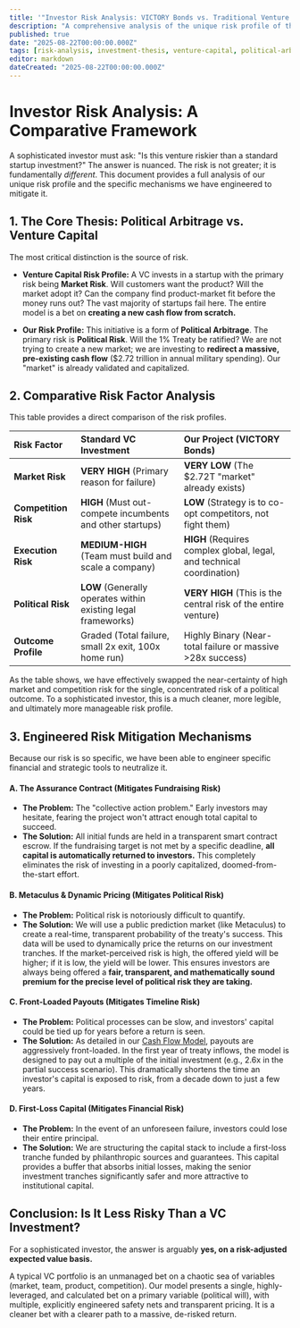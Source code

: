 ```yaml
---
title: '"Investor Risk Analysis: VICTORY Bonds vs. Traditional Venture Capital"'
description: "A comprehensive analysis of the unique risk profile of the 1% Treaty initiative, comparing its political arbitrage model to the market-risk model of venture capital and detailing the engineered mechanisms designed to mitigate key risks."
published: true
date: "2025-08-22T00:00:00.000Z"
tags: [risk-analysis, investment-thesis, venture-capital, political-arbitrage, assurance-contracts, metaculus]
editor: markdown
dateCreated: "2025-08-22T00:00:00.000Z"
---
```


# Investor Risk Analysis: A Comparative Framework

A sophisticated investor must ask: "Is this venture riskier than a standard startup investment?" The answer is nuanced. The risk is not greater; it is fundamentally _different_. This document provides a full analysis of our unique risk profile and the specific mechanisms we have engineered to mitigate it.

## 1. The Core Thesis: Political Arbitrage vs. Venture Capital

The most critical distinction is the source of risk.

- **Venture Capital Risk Profile:** A VC invests in a startup with the primary risk being **Market Risk**. Will customers want the product? Will the market adopt it? Can the company find product-market fit before the money runs out? The vast majority of startups fail here. The entire model is a bet on **creating a new cash flow from scratch.**

- **Our Risk Profile:** This initiative is a form of **Political Arbitrage**. The primary risk is **Political Risk**. Will the 1% Treaty be ratified? We are not trying to create a new market; we are investing to **redirect a massive, pre-existing cash flow** ($2.72 trillion in annual military spending). Our "market" is already validated and capitalized.

## 2. Comparative Risk Factor Analysis

This table provides a direct comparison of the risk profiles.

| Risk Factor          | Standard VC Investment                                        | Our Project (VICTORY Bonds)                                           |
| :------------------- | :------------------------------------------------------------ | :-------------------------------------------------------------------- |
| **Market Risk**      | **VERY HIGH** (Primary reason for failure)                    | **VERY LOW** (The $2.72T "market" already exists)                     |
| **Competition Risk** | **HIGH** (Must out-compete incumbents and other startups)     | **LOW** (Strategy is to co-opt competitors, not fight them)           |
| **Execution Risk**   | **MEDIUM-HIGH** (Team must build and scale a company)         | **HIGH** (Requires complex global, legal, and technical coordination) |
| **Political Risk**   | **LOW** (Generally operates within existing legal frameworks) | **VERY HIGH** (This is the central risk of the entire venture)        |
| **Outcome Profile**  | Graded (Total failure, small 2x exit, 100x home run)          | Highly Binary (Near-total failure or massive >28x success)            |

As the table shows, we have effectively swapped the near-certainty of high market and competition risk for the single, concentrated risk of a political outcome. To a sophisticated investor, this is a much cleaner, more legible, and ultimately more manageable risk profile.

## 3. Engineered Risk Mitigation Mechanisms

Because our risk is so specific, we have been able to engineer specific financial and strategic tools to neutralize it.

#### A. The Assurance Contract (Mitigates **Fundraising Risk**)

- **The Problem:** The "collective action problem." Early investors may hesitate, fearing the project won't attract enough total capital to succeed.
- **The Solution:** All initial funds are held in a transparent smart contract escrow. If the fundraising target is not met by a specific deadline, **all capital is automatically returned to investors.** This completely eliminates the risk of investing in a poorly capitalized, doomed-from-the-start effort.

#### B. Metaculus & Dynamic Pricing (Mitigates **Political Risk**)

- **The Problem:** Political risk is notoriously difficult to quantify.
- **The Solution:** We will use a public prediction market (like Metaculus) to create a real-time, transparent probability of the treaty's success. This data will be used to dynamically price the returns on our investment tranches. If the market-perceived risk is high, the offered yield will be higher; if it is low, the yield will be lower. This ensures investors are always being offered a **fair, transparent, and mathematically sound premium for the precise level of political risk they are taking.**

#### C. Front-Loaded Payouts (Mitigates **Timeline Risk**)

- **The Problem:** Political processes can be slow, and investors' capital could be tied up for years before a return is seen.
- **The Solution:** As detailed in our [Cash Flow Model](./dih-treasury-cash-flow-model.md), payouts are aggressively front-loaded. In the first year of treaty inflows, the model is designed to pay out a multiple of the initial investment (e.g., 2.6x in the partial success scenario). This dramatically shortens the time an investor's capital is exposed to risk, from a decade down to just a few years.

#### D. First-Loss Capital (Mitigates **Financial Risk**)

- **The Problem:** In the event of an unforeseen failure, investors could lose their entire principal.
- **The Solution:** We are structuring the capital stack to include a first-loss tranche funded by philanthropic sources and guarantees. This capital provides a buffer that absorbs initial losses, making the senior investment tranches significantly safer and more attractive to institutional capital.

## Conclusion: Is It Less Risky Than a VC Investment?

For a sophisticated investor, the answer is arguably **yes, on a risk-adjusted expected value basis.**

A typical VC portfolio is an unmanaged bet on a chaotic sea of variables (market, team, product, competition). Our model presents a single, highly-leveraged, and calculated bet on a primary variable (political will), with multiple, explicitly engineered safety nets and transparent pricing. It is a cleaner bet with a clearer path to a massive, de-risked return.
